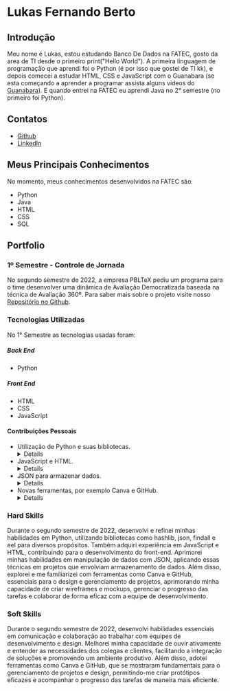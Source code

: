 # Lukas Fernando Berto

## Introdução
Meu nome é Lukas, estou estudando Banco De Dados na FATEC, gosto da area de TI desde o primeiro print("Hello World"). A primeira linguagem de programação que aprendi foi o Python (é por isso que gostei de TI kk), e depois comecei a estudar HTML, CSS e JavaScript com o Guanabara (se esta começando a aprender a programar assista alguns videos do [Guanabara](https://www.youtube.com/@CursoemVideo)). E quando entrei na FATEC eu aprendi Java no 2° semestre (no primeiro foi Python).

## Contatos
* [Github](https://github.com/LukasFernando)
* [LinkedIn](https://www.linkedin.com/)

## Meus Principais Conhecimentos
No momento, meus conhecimentos desenvolvidos na FATEC são:
* Python
* Java
* HTML
* CSS
* SQL

## Portfolio
### 1º Semestre - Controle de Jornada
No segundo semestre de 2022, a empresa PBLTeX pediu um programa para o time desenvolver uma dinâmica de Avaliação Democratizada baseada na técnica de Avaliação 360º. Para saber mais sobre o projeto visite nosso [Repositório no Github](https://github.com/LukasFernando/FATEC-API-1_Semestre-Falcon).


### Tecnologias Utilizadas
No 1° Semestre as tecnologias usadas foram: 
##### **Back End**
  * Python
##### **Front End** 
  * HTML
  * CSS
  * JavaScript

#### Contribuições Pessoais
* Utilização de Python e suas bibliotecas. <details> Durante o segundo semestre de 2022, aprimorei minhas habilidades em Python e algumas bibliotecas como hashlib, json, findall, eel, entre outros. </details>
* JavaScript e HTML. <details> Durante o segundo semestre de 2022, aprendi JavaScript e HTML e ajudei no desenvolvimento do front-end. </details>
* JSON para armazenar dados. <details> Durante o segundo semestre de 2022, utilizamos o JSON para armazenar os dados do software, então consegui aprimorar minhas habilidades em utilizar com o Python. </details>
* Novas ferramentas, por exemplo Canva e GitHub. <details> Durante o segundo semestre de 2022, explorei e me familiarizei com diversas ferramentas que se tornaram essenciais para o meu trabalho como Product Owner. No campo do design e prototipagem, adotei o Figma e o Canva, permitindo-me criar wireframes e mockups de forma mais eficiente e colaborativa. Além disso, aprofundei meu conhecimento em ferramentas de gerenciamento de projetos, como Jira e GitHub, utilizando-as para acompanhar o progresso das tarefas, gerenciar o backlog e colaborar com a equipe de desenvolvimento de maneira mais eficaz. </details>

### Hard Skills
Durante o segundo semestre de 2022, desenvolvi e refinei minhas habilidades em Python, utilizando bibliotecas como hashlib, json, findall e eel para diversos propósitos. Também adquiri experiência em JavaScript e HTML, contribuindo para o desenvolvimento do front-end. Aprimorei minhas habilidades em manipulação de dados com JSON, aplicando essas técnicas em projetos que envolviam armazenamento de dados. Além disso, explorei e me familiarizei com ferramentas como Canva e GitHub, essenciais para o design e gerenciamento de projetos, aprimorando minha capacidade de criar wireframes e mockups, gerenciar o progresso das tarefas e colaborar de forma eficaz com a equipe de desenvolvimento.

### Soft Skills
Durante o segundo semestre de 2022, desenvolvi habilidades essenciais em comunicação e colaboração ao trabalhar com equipes de desenvolvimento e design. Melhorei minha capacidade de ouvir ativamente e entender as necessidades dos colegas e clientes, facilitando a integração de soluções e promovendo um ambiente produtivo. Além disso, adotei ferramentas como Canva e GitHub, que se mostraram fundamentais para o gerenciamento de projetos e design, permitindo-me criar protótipos eficazes e acompanhar o progresso das tarefas de maneira mais eficiente.

